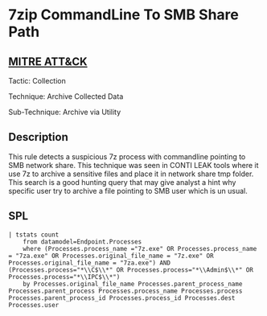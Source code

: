 # 7zip CommandLine To SMB Share Path

## [MITRE ATT&CK](https://attack.mitre.org/techniques/T1560/001/)
Tactic: Collection

Technique: Archive Collected Data

Sub-Technique: Archive via Utility

## Description
This rule detects a suspicious 7z process with commandline pointing to SMB network share. This technique was seen in CONTI LEAK tools where it use 7z to archive a sensitive files and place it in network share tmp folder. This search is a good hunting query that may give analyst a hint why specific user try to archive a file pointing to SMB user which is un usual.

## SPL
```spl
| tstats count 
    from datamodel=Endpoint.Processes 
    where (Processes.process_name ="7z.exe" OR Processes.process_name = "7za.exe" OR Processes.original_file_name = "7z.exe" OR Processes.original_file_name = "7za.exe") AND (Processes.process="*\\C$\\*" OR Processes.process="*\\Admin$\\*" OR Processes.process="*\\IPC$\\*") 
    by Processes.original_file_name Processes.parent_process_name Processes.parent_process Processes.process_name Processes.process Processes.parent_process_id Processes.process_id Processes.dest Processes.user
```